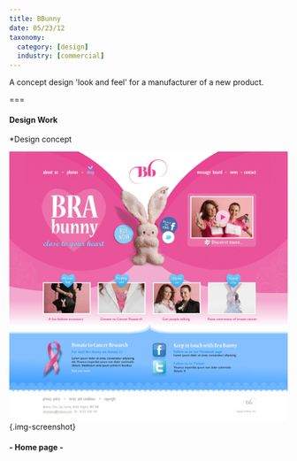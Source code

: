 ```yaml
---
title: BBunny
date: 05/23/12
taxonomy:
  category: [design]
  industry: [commercial]
---
```


A concept design 'look and feel' for a manufacturer of a new product.

===

#### Design Work
*Design concept

![BBunny Home](bbunnyhome.jpg){.img-screenshot}
#### - Home page -

